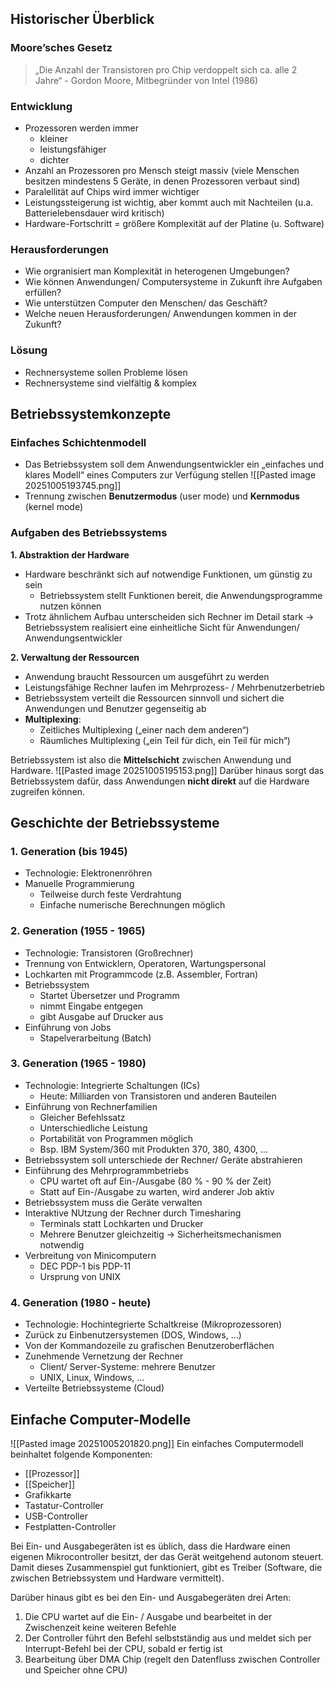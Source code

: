 ## Historischer Überblick
### Moore’sches Gesetz
> „Die Anzahl der Transistoren pro Chip verdoppelt sich ca. alle 2 Jahre“ - Gordon Moore, Mitbegründer von Intel (1986)

### Entwicklung
- Prozessoren werden immer
	- kleiner
	- leistungsfähiger
	- dichter
 - Anzahl an Prozessoren pro Mensch steigt massiv (viele Menschen besitzen mindestens 5 Geräte, in denen Prozessoren verbaut sind)
 - Paralellität auf Chips wird immer wichtiger
 - Leistungssteigerung ist wichtig, aber kommt auch mit Nachteilen (u.a. Batterielebensdauer wird kritisch)
- Hardware-Fortschritt = größere Komplexität auf der Platine (u. Software)
### Herausforderungen
- Wie orgranisiert man Komplexität in heterogenen Umgebungen?
- Wie können Anwendungen/ Computersysteme in Zukunft ihre Aufgaben erfüllen?
- Wie unterstützen Computer den Menschen/ das Geschäft?
- Welche neuen Herausforderungen/ Anwendungen kommen in der Zukunft?
### Lösung
- Rechnersysteme sollen Probleme lösen
- Rechnersysteme sind vielfältig & komplex

## Betriebssystemkonzepte
### Einfaches Schichtenmodell
- Das Betriebssystem soll dem Anwendungsentwickler ein „einfaches und klares Modell“ eines Computers zur Verfügung stellen
![[Pasted image 20251005193745.png]]
- Trennung zwischen **Benutzermodus** (user mode) und **Kernmodus** (kernel mode)

### Aufgaben des Betriebssystems
**1. Abstraktion der Hardware**
- Hardware beschränkt sich auf notwendige Funktionen, um günstig zu sein
	- Betriebssystem stellt Funktionen bereit, die Anwendungsprogramme nutzen können
- Trotz ähnlichem Aufbau unterscheiden sich Rechner im Detail stark
	→ Betriebssystem realisiert eine einheitliche Sicht für Anwendungen/ Anwendungsentwickler

**2. Verwaltung der Ressourcen**
- Anwendung braucht Ressourcen um ausgeführt zu werden
- Leistungsfähige Rechner laufen im Mehrprozess- / Mehrbenutzerbetrieb
- Betriebssystem verteilt die Ressourcen sinnvoll und sichert die Anwendungen und Benutzer gegenseitig ab
- **Multiplexing**:
	- Zeitliches Multiplexing („einer nach dem anderen“)
	- Räumliches Multiplexing („ein Teil für dich, ein Teil für mich“)

Betriebssystem ist also die **Mittelschicht** zwischen Anwendung und Hardware.
![[Pasted image 20251005195153.png]]
Darüber hinaus sorgt das Betriebssystem dafür, dass Anwendungen **nicht direkt** auf die Hardware zugreifen können.

## Geschichte der Betriebssysteme
### 1. Generation (bis 1945)
- Technologie: Elektronenröhren
- Manuelle Programmierung
	- Teilweise durch feste Verdrahtung
	- Einfache numerische Berechnungen möglich
### 2. Generation (1955 - 1965)
- Technologie: Transistoren (Großrechner)
- Trennung von Entwicklern, Operatoren, Wartungspersonal
- Lochkarten mit Programmcode (z.B. Assembler, Fortran)
- Betriebssystem
	- Startet Übersetzer und Programm
	- nimmt Eingabe entgegen
	- gibt Ausgabe auf Drucker aus
- Einführung von Jobs
	- Stapelverarbeitung (Batch)
### 3. Generation (1965 - 1980)
- Technologie: Integrierte Schaltungen (ICs)
	- Heute: Milliarden von Transistoren und anderen Bauteilen
- Einführung von Rechnerfamilien
	- Gleicher Befehlssatz
	- Unterschiedliche Leistung
	- Portabilität von Programmen möglich
	- Bsp. IBM System/360 mit Produkten 370, 380, 4300, …
- Betriebssystem soll unterschiede der Rechner/ Geräte abstrahieren
- Einführung des Mehrprogrammbetriebs
	- CPU wartet oft auf Ein-/Ausgabe (80 % - 90 % der Zeit)
	- Statt auf Ein-/Ausgabe zu warten, wird anderer Job aktiv
- Betriebssystem muss die Geräte verwalten
- Interaktive NUtzung der Rechner durch Timesharing
	- Terminals statt Lochkarten und Drucker
	- Mehrere Benutzer gleichzeitig
		→ Sicherheitsmechanismen notwendig
- Verbreitung von Minicomputern
	- DEC PDP-1 bis PDP-11
	- Ursprung von UNIX
### 4. Generation (1980 - heute)
- Technologie: Hochintegrierte Schaltkreise (Mikroprozessoren)
- Zurück zu Einbenutzersystemen (DOS, Windows, …)
- Von der Kommandozeile zu grafischen Benutzeroberflächen
- Zunehmende Vernetzung der Rechner
	- Client/ Server-Systeme: mehrere Benutzer
	- UNIX, Linux, Windows, …
- Verteilte Betriebssysteme (Cloud)
## Einfache Computer-Modelle
![[Pasted image 20251005201820.png]]
Ein einfaches Computermodell beinhaltet folgende Komponenten:
- [[Prozessor]]
- [[Speicher]]
- Grafikkarte
- Tastatur-Controller
- USB-Controller
- Festplatten-Controller

Bei Ein- und Ausgabegeräten ist es üblich, dass die Hardware einen eigenen Mikrocontroller besitzt, der das Gerät weitgehend autonom steuert. Damit dieses Zusammenspiel gut funktioniert, gibt es Treiber (Software, die zwischen Betriebssystem und Hardware vermittelt).

Darüber hinaus gibt es bei den Ein- und Ausgabegeräten drei Arten:
1. Die CPU wartet auf die Ein- / Ausgabe und bearbeitet in der Zwischenzeit keine weiteren Befehle
2. Der Controller führt den Befehl selbstständig aus und meldet sich per Interrupt-Befehl bei der CPU, sobald er fertig ist
3. Bearbeitung über DMA Chip (regelt den Datenfluss zwischen Controller und Speicher ohne CPU)
